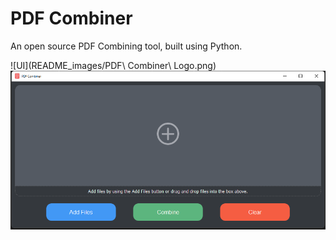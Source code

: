 # PDF Combiner

An open source PDF Combining tool, built using Python.

![UI](README_images/PDF\ Combiner\ Logo.png)
![UI](README_images/UI.png)
